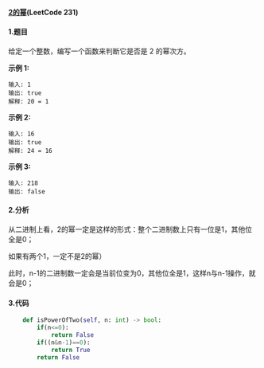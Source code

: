 #### [2的幂](https://leetcode-cn.com/problems/power-of-two/)(LeetCode 231)

#### 1.题目

给定一个整数，编写一个函数来判断它是否是 2 的幂次方。

**示例 1:**

```
输入: 1
输出: true
解释: 20 = 1
```

**示例 2:**

```
输入: 16
输出: true
解释: 24 = 16
```

**示例 3:**

```
输入: 218
输出: false
```

#### 2.分析

从二进制上看，2的幂一定是这样的形式：整个二进制数上只有一位是1，其他位全是0；

如果有两个1，一定不是2的幂）

此时，n-1的二进制数一定会是当前位变为0，其他位全是1，这样n与n-1操作，就会是0；

#### 3.代码

```python
    def isPowerOfTwo(self, n: int) -> bool:
        if(n<=0):
            return False
        if((n&n-1)==0):
            return True
        return False
```



